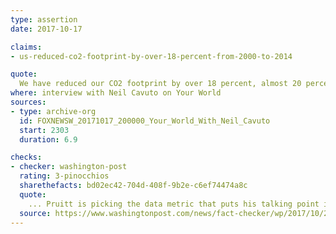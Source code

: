 ```yaml
---
type: assertion
date: 2017-10-17

claims:
- us-reduced-co2-footprint-by-over-18-percent-from-2000-to-2014

quote:
  We have reduced our CO2 footprint by over 18 percent, almost 20 percent, from 2000 to 2014.
where: interview with Neil Cavuto on Your World
sources:
- type: archive-org
  id: FOXNEWSW_20171017_200000_Your_World_With_Neil_Cavuto
  start: 2303
  duration: 6.9

checks:
- checker: washington-post
  rating: 3-pinocchios
  sharethefacts: bd02ec42-704d-408f-9b2e-c6ef74474a8c
  quote:
    ... Pruitt is picking the data metric that puts his talking point in the best possible light, even if means he is not consistently using the same metric. But he obscures that fact by failing to clarify that he's shifting metrics.
  source: https://www.washingtonpost.com/news/fact-checker/wp/2017/10/23/epa-administrator-scott-pruitts-claim-the-u-s-is-leading-the-world-in-c02-footprint-reductions/
---
```

